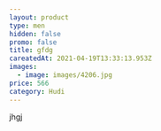 ```yaml
---
layout: product
type: men
hidden: false
promo: false
title: gfdg
careatedAt: 2021-04-19T13:33:13.953Z
images:
  - image: images/4206.jpg
price: 566
category: Hudi
---
```

jhgj